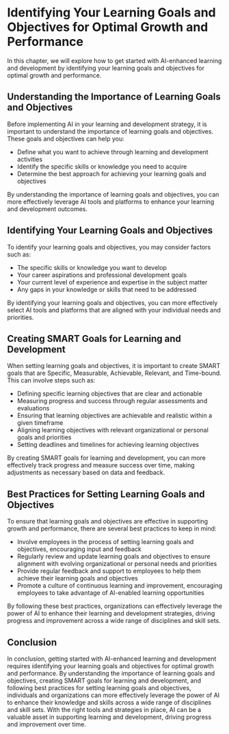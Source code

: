 Identifying Your Learning Goals and Objectives for Optimal Growth and Performance
=======================================================================================================================================================

In this chapter, we will explore how to get started with AI-enhanced learning and development by identifying your learning goals and objectives for optimal growth and performance.

Understanding the Importance of Learning Goals and Objectives
-------------------------------------------------------------

Before implementing AI in your learning and development strategy, it is important to understand the importance of learning goals and objectives. These goals and objectives can help you:

* Define what you want to achieve through learning and development activities
* Identify the specific skills or knowledge you need to acquire
* Determine the best approach for achieving your learning goals and objectives

By understanding the importance of learning goals and objectives, you can more effectively leverage AI tools and platforms to enhance your learning and development outcomes.

Identifying Your Learning Goals and Objectives
----------------------------------------------

To identify your learning goals and objectives, you may consider factors such as:

* The specific skills or knowledge you want to develop
* Your career aspirations and professional development goals
* Your current level of experience and expertise in the subject matter
* Any gaps in your knowledge or skills that need to be addressed

By identifying your learning goals and objectives, you can more effectively select AI tools and platforms that are aligned with your individual needs and priorities.

Creating SMART Goals for Learning and Development
-------------------------------------------------

When setting learning goals and objectives, it is important to create SMART goals that are Specific, Measurable, Achievable, Relevant, and Time-bound. This can involve steps such as:

* Defining specific learning objectives that are clear and actionable
* Measuring progress and success through regular assessments and evaluations
* Ensuring that learning objectives are achievable and realistic within a given timeframe
* Aligning learning objectives with relevant organizational or personal goals and priorities
* Setting deadlines and timelines for achieving learning objectives

By creating SMART goals for learning and development, you can more effectively track progress and measure success over time, making adjustments as necessary based on data and feedback.

Best Practices for Setting Learning Goals and Objectives
--------------------------------------------------------

To ensure that learning goals and objectives are effective in supporting growth and performance, there are several best practices to keep in mind:

* Involve employees in the process of setting learning goals and objectives, encouraging input and feedback
* Regularly review and update learning goals and objectives to ensure alignment with evolving organizational or personal needs and priorities
* Provide regular feedback and support to employees to help them achieve their learning goals and objectives
* Promote a culture of continuous learning and improvement, encouraging employees to take advantage of AI-enabled learning opportunities

By following these best practices, organizations can effectively leverage the power of AI to enhance their learning and development strategies, driving progress and improvement across a wide range of disciplines and skill sets.

Conclusion
----------

In conclusion, getting started with AI-enhanced learning and development requires identifying your learning goals and objectives for optimal growth and performance. By understanding the importance of learning goals and objectives, creating SMART goals for learning and development, and following best practices for setting learning goals and objectives, individuals and organizations can more effectively leverage the power of AI to enhance their knowledge and skills across a wide range of disciplines and skill sets. With the right tools and strategies in place, AI can be a valuable asset in supporting learning and development, driving progress and improvement over time.


